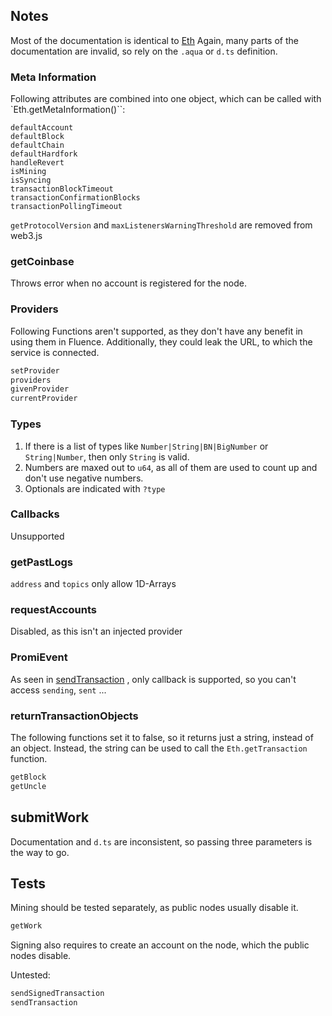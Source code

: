 ## Notes
Most of the documentation is identical to [Eth](https://web3js.readthedocs.io/en/v1.5.2/web3-eth.html)
Again, many parts of the documentation are invalid, so rely on the `.aqua` or `d.ts` definition.


### Meta Information
Following attributes are combined into one object, which can be called with `Eth.getMetaInformation()``:
```
defaultAccount
defaultBlock
defaultChain
defaultHardfork
handleRevert
isMining
isSyncing
transactionBlockTimeout
transactionConfirmationBlocks
transactionPollingTimeout
```
`getProtocolVersion` and `maxListenersWarningThreshold` are removed from web3.js
### getCoinbase
Throws error when no account is registered for the node.


### Providers
Following Functions aren't supported, as they don't have any
benefit in using them in Fluence. Additionally, they could
leak the URL, to which the service is connected.
```markdown
setProvider
providers
givenProvider
currentProvider
```

### Types
1. If there is a list of types like `Number|String|BN|BigNumber` or `String|Number`, then only `String` is valid.
2. Numbers are maxed out to `u64`, as all of them are used to count up and don't use negative numbers.
3. Optionals are indicated with `?type`

### Callbacks
Unsupported

### getPastLogs
`address` and `topics` only allow 1D-Arrays

### requestAccounts
Disabled, as this isn't an injected provider

### PromiEvent
As seen in [sendTransaction](https://web3js.readthedocs.io/en/v1.5.2/web3-eth.html#sendtransaction)
, only callback is supported, so you can't access `sending`, `sent` ...

### returnTransactionObjects
The following functions set it to false, so it returns just a string, instead of an object.
Instead, the string can be used to call the `Eth.getTransaction` function.
```markdown
getBlock
getUncle
```
## submitWork
Documentation and `d.ts` are inconsistent, so passing three parameters is the way to go.

## Tests
Mining should be tested separately, as
public nodes usually disable it.
```markdown
getWork
```

Signing also requires to create an account on the node,
which the public nodes disable.

Untested:
```markdown
sendSignedTransaction
sendTransaction
```
